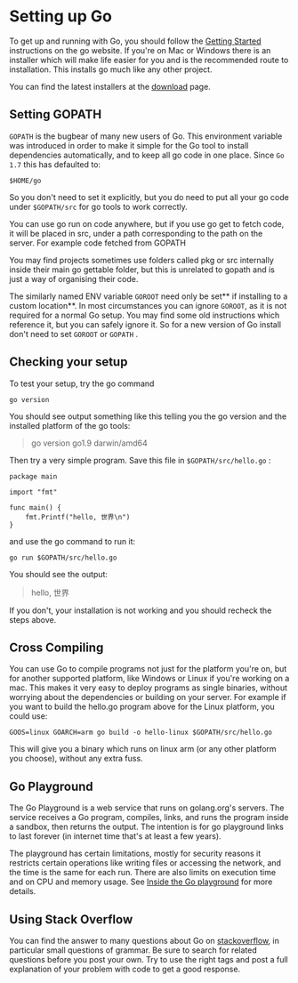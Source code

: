 # Setting up Go

To get up and running with Go, you should follow the [Getting Started](https://golang.org/doc/install) instructions on the go website. If you're on Mac or Windows there is an installer which will make life easier for you and is the recommended route to installation. This installs go much like any other project.

You can find the latest installers at the [download](https://golang.org/dl/) page.

## Setting GOPATH

`GOPATH`  is the bugbear of many new users of Go. This environment variable was introduced in order to make it simple for the Go tool to install dependencies automatically, and to keep all go code in one place. Since `Go 1.7` this has defaulted to:

```
$HOME/go
```

So you don't need to set it explicitly, but you do need to put all your go code under `$GOPATH/src`  for go tools to work correctly.

You can use go run on code anywhere, but if you use go get to fetch code, it will be placed in src, under a path corresponding to the path on the server. For example code fetched from GOPATH

You may find projects sometimes use folders called pkg or src internally inside their main go gettable folder, but this is unrelated to gopath and is just a way of organising their code.

The similarly named ENV variable `GOROOT`  need only be set** if installing to a custom location**. In most circumstances you can ignore `GOROOT`, as it is not required for a normal Go setup. You may find some old instructions which reference it, but you can safely ignore it. So for a new version of Go install don't need to set `GOROOT`  or `GOPATH` .

## Checking your setup

To test your setup, try the go command

```
go version
```

You should see output something like this telling you the go version and the installed platform of the go tools:

> go version go1.9 darwin/amd64

Then try a very simple program. Save this file in  `$GOPATH/src/hello.go` :

```
package main 

import "fmt"

func main() {
    fmt.Printf("hello, 世界\n")
}
```

and use the go command to run it:

```
go run $GOPATH/src/hello.go
```

You should see the output:

> hello, 世界

If you don't, your installation is not working and you should recheck the steps above.

## Cross Compiling

You can use Go to compile programs not just for the platform you're on, but for another supported platform, like Windows or Linux if you're working on a mac. This makes it very easy to deploy programs as single binaries, without worrying about the dependencies or building on your server. For example if you want to build the hello.go program above for the Linux platform, you could use:

```
GOOS=linux GOARCH=arm go build -o hello-linux $GOPATH/src/hello.go
```

This will give you a binary which runs on linux arm \(or any other platform you choose\), without any extra fuss. 

## Go Playground

The Go Playground is a web service that runs on golang.org's servers. The service receives a Go program, compiles, links, and runs the program inside a sandbox, then returns the output. The intention is for go playground links to last forever \(in internet time that's at least a few years\).

The playground has certain limitations, mostly for security reasons it restricts certain operations like writing files or accessing the network, and the time is the same for each run. There are also limits on execution time and on CPU and memory usage. See [Inside the Go playground](https://blog.golang.org/playground) for more details. 

## Using Stack Overflow

You can find the answer to many questions about Go on [stackoverflow](https://stackoverflow.com/questions/tagged/go), in particular small questions of grammar. Be sure to search for related questions before you post your own. Try to use the right tags and post a full explanation of your problem with code to get a good response. 


